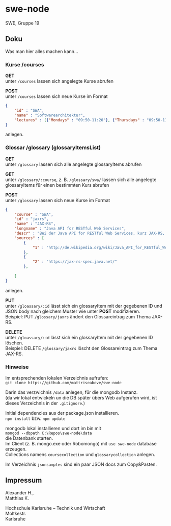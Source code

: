 # swe-node
SWE, Gruppe 19


## Doku

Was man hier alles machen kann...


### Kurse /courses

__GET__  
unter `/courses` lassen sich angelegte Kurse abrufen  

__POST__  
unter `/courses` lassen sich neue Kurse im Format

``` json
{
    "id" : "SWA",
    "name" : "Softwarearchitektur",
    "lectures" : [{"Mondays" : "09:50-11:20"}, {"Thursdays" : "09:50-11:20"}]
}
```

anlegen.  


### Glossar /glossary (glossaryItemsList)

__GET__  
unter `/glossary` lassen sich alle angelegte glossaryItems abrufen  

__GET__  
unter `/glossary/:course`, z. B. `/glossary/swa/` lassen sich alle angelegte glossaryItems für einen bestimmten Kurs abrufen  

__POST__  
unter `/glossary` lassen sich neue Kurse im Format

``` json
{
    "course" : "SWA",
    "id" : "jaxrs",
    "name" : "JAX-RS",
    "longname" : "Java API for RESTful Web Services",
    "descr" : "Bei der Java API for RESTful Web Services, kurz JAX-RS, handelt es sich um ...",
    "sources" : [ 
        {
            "1" : "http://de.wikipedia.org/wiki/Java_API_for_RESTful_Web_Services"
        },
        {
            "2" : "https://jax-rs-spec.java.net/"
        },
        
    ]
}
```

anlegen.  

__PUT__  
unter `/gloassary/:id` lässt sich ein glossaryItem mit der gegebenen ID und JSON body nach gleichem Muster wie unter **POST** modifizieren.  
Beispiel: PUT `/glossary/jaxrs` ändert den Glossareintrag zum Thema JAX-RS.  


__DELETE__  
unter `/gloassary/:id` lässt sich ein glossaryItem mit der gegebenen ID löschen.  
Beispiel: DELETE `/glossary/jaxrs` löscht den Glossareintrag zum Thema JAX-RS.  


### Hinweise

Im entsprechenden lokalen Verzeichnis aufrufen:  
`git clone https://github.com/mattriseabove/swe-node`  

Darin das verzwichnis `/data` anlegen, für die mongodb Instanz.  
(da wir lokal entwickeln un die DB später übers Web aufgerufen wird, ist dieses Verzeichnis in der `.gitignore`.)  

Initial dependencies aus der package.json installieren.  
`npm install` bzw. `npm update`

mongodb lokal installieren und dort im bin mit  
`mongod --dbpath C:\Repos\swe-node\data`  
die Datenbank starten.  
Im Client (z. B. mongo.exe oder Robomongo) mit `use swe-node` database erzeugen.  
Collections namens `coursecollection` und `glossarycollection` anlegen.  

Im Verzeichnis `jsonsamples` sind ein paar JSON docs zum Copy&Pasten.  


## Impressum

Alexander H.,  
Matthias K.

Hochschule Karlsruhe – Technik und Wirtschaft  
Moltkestr.  
Karlsruhe 